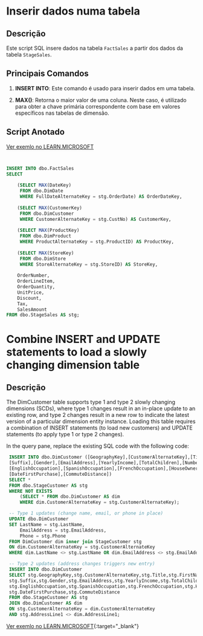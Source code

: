 # Inserir dados numa tabela

## Descrição
Este script SQL insere dados na tabela `FactSales` a partir dos dados da tabela `StageSales`. 

## Principais Comandos 

1. **INSERT INTO**: Este comando é usado para inserir dados em uma tabela.

2. **MAX()**: Retorna o maior valor de uma coluna. Neste caso, é utilizado para obter a chave primária correspondente com base em valores específicos nas tabelas de dimensão.

## Script Anotado
[Ver exemlo no LEARN.MICROSOFT](https://learn.microsoft.com/en-us/training/modules/load-optimize-data-into-relational-data-warehouse/6-load-fact-tables)

```sql


INSERT INTO dbo.FactSales
SELECT
    
    (SELECT MAX(DateKey)
     FROM dbo.DimDate
     WHERE FullDateAlternateKey = stg.OrderDate) AS OrderDateKey,
        
    (SELECT MAX(CustomerKey)
     FROM dbo.DimCustomer
     WHERE CustomerAlternateKey = stg.CustNo) AS CustomerKey,
        
    (SELECT MAX(ProductKey)
     FROM dbo.DimProduct
     WHERE ProductAlternateKey = stg.ProductID) AS ProductKey,
        
    (SELECT MAX(StoreKey)
     FROM dbo.DimStore
     WHERE StoreAlternateKey = stg.StoreID) AS StoreKey,
        
    OrderNumber,
    OrderLineItem,
    OrderQuantity,
    UnitPrice,
    Discount,
    Tax,
    SalesAmount
FROM dbo.StageSales AS stg;

```

# Combine INSERT and UPDATE statements to load a slowly changing dimension table

## Descrição
The DimCustomer table supports type 1 and type 2 slowly changing dimensions (SCDs), where type 1 changes result in an in-place update to an existing row, and type 2 changes result in a new row to indicate the latest version of a particular dimension entity instance. Loading this table requires a combination of INSERT statements (to load new customers) and UPDATE statements (to apply type 1 or type 2 changes).

In the query pane, replace the existing SQL code with the following code:

```sql
 INSERT INTO dbo.DimCustomer ([GeographyKey],[CustomerAlternateKey],[Title],[FirstName],[MiddleName],[LastName],[NameStyle],[BirthDate],[MaritalStatus],
 [Suffix],[Gender],[EmailAddress],[YearlyIncome],[TotalChildren],[NumberChildrenAtHome],[EnglishEducation],[SpanishEducation],[FrenchEducation],
 [EnglishOccupation],[SpanishOccupation],[FrenchOccupation],[HouseOwnerFlag],[NumberCarsOwned],[AddressLine1],[AddressLine2],[Phone],
 [DateFirstPurchase],[CommuteDistance])
 SELECT *
 FROM dbo.StageCustomer AS stg
 WHERE NOT EXISTS
     (SELECT * FROM dbo.DimCustomer AS dim
     WHERE dim.CustomerAlternateKey = stg.CustomerAlternateKey);

 -- Type 1 updates (change name, email, or phone in place)
 UPDATE dbo.DimCustomer
 SET LastName = stg.LastName,
     EmailAddress = stg.EmailAddress,
     Phone = stg.Phone
 FROM DimCustomer dim inner join StageCustomer stg
 ON dim.CustomerAlternateKey = stg.CustomerAlternateKey
 WHERE dim.LastName <> stg.LastName OR dim.EmailAddress <> stg.EmailAddress OR dim.Phone <> stg.Phone

 -- Type 2 updates (address changes triggers new entry)
 INSERT INTO dbo.DimCustomer
 SELECT stg.GeographyKey,stg.CustomerAlternateKey,stg.Title,stg.FirstName,stg.MiddleName,stg.LastName,stg.NameStyle,stg.BirthDate,stg.MaritalStatus,
 stg.Suffix,stg.Gender,stg.EmailAddress,stg.YearlyIncome,stg.TotalChildren,stg.NumberChildrenAtHome,stg.EnglishEducation,stg.SpanishEducation,stg.FrenchEducation,
 stg.EnglishOccupation,stg.SpanishOccupation,stg.FrenchOccupation,stg.HouseOwnerFlag,stg.NumberCarsOwned,stg.AddressLine1,stg.AddressLine2,stg.Phone,
 stg.DateFirstPurchase,stg.CommuteDistance
 FROM dbo.StageCustomer AS stg
 JOIN dbo.DimCustomer AS dim
 ON stg.CustomerAlternateKey = dim.CustomerAlternateKey
 AND stg.AddressLine1 <> dim.AddressLine1;
```
[Ver exemlo no LEARN.MICROSOFT](https://microsoftlearning.github.io/dp-203-azure-data-engineer/Instructions/Labs/09-Load-Data-into-Data-Warehouse.html){:target="_blank"}

